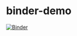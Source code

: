# binder-demo
[![Binder](https://mybinder.org/badge_logo.svg)](https://mybinder.org/v2/gh/henrikaskj/binder-demo/HEAD)
